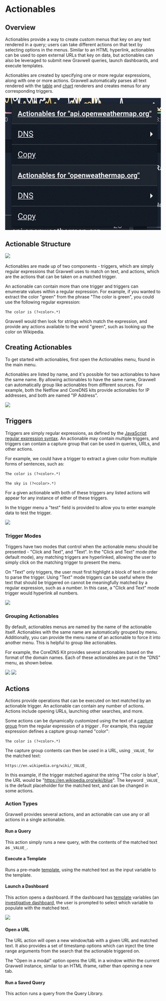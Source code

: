 # Actionables

## Overview

Actionables provide a way to create custom menus that key on any text rendered in a query; users can take different actions on that text by selecting options in the menus. Similar to an HTML hyperlink, actionables can be used to open external URLs that key on data, but actionables can also be leveraged to submit new Gravwell queries, launch dashboards, and execute templates.

Actionables are created by specifying one or more regular expressions, along with one or more actions. Gravwell automatically parses all text rendered with the [table](/search/table/table) and [chart](/search/chart/chart) renderers and creates menus for any corresponding triggers.

![](actionables-overview.png)

## Actionable Structure

![](actionables-architecture.png)

Actionables are made up of two components - triggers, which are simply regular expressions that Gravwell uses to match on text, and actions, which are the actions that can be taken on a matched trigger.

An actionable can contain more than one trigger and triggers can enumerate values within a regular expression. For example, if you wanted to extract the color "green" from the phrase "The color is green", you could use the following regular expression:

```The color is (?<color>.*)```

Gravwell would then look for strings which match the expression, and provide any actions available to the word "green", such as looking up the color on Wikipedia.

## Creating Actionables

To get started with actionables, first open the Actionables menu, found in the main menu.

Actionables are listed by name, and it's possible for two actionables to have the same name. By allowing actionables to have the same name, Gravwell can automatically group like actionables from different sources. For example, both the Netflow and CoreDNS kits provide actionables for IP addresses, and both are named "IP Address". 

![](actionables-menu.png)

## Triggers

Triggers are simply regular expressions, as defined by the [JavaScript regular expression syntax](https://developer.mozilla.org/en-US/docs/Web/JavaScript/Guide/Regular_Expressions). An actionable may contain multiple triggers, and triggers can contain a capture group that can be used in queries, URLs, and other actions. 

For example, we could have a trigger to extract a given color from multiple forms of sentences, such as:

```The color is (?<color>.*)```

```The sky is (?<color>.*)```

For a given actionable with both of these triggers any listed actions will appear for any instance of either of these triggers.

In the trigger menu a "test" field is provided to allow you to enter example data to test the trigger.

![](actionables-trigger.png)

### Trigger Modes

Triggers have two modes that control when the actionable menu should be presented - "Click and Text", and "Text". In the "Click and Text" mode (the default mode), any matching triggers are hyperlinked, allowing the user to simply click on the matching trigger to present the menu. 

On "Text" only triggers, the user must first highlight a block of text in order to parse the trigger. Using "Text" mode triggers can be useful where the text that should be triggered on cannot be meaningfully matched by a regular expression, such as a number. In this case, a "Click and Text" mode trigger would hyperlink all numbers.

![](actionables-trigger2.png)

### Grouping Actionables

By default, actionables menus are named by the name of the actionable itself. Actionables with the same name are automatically grouped by menu. Additionally, you can provide the menu name of an actionable to force it into another menu. This is helpful to group like actionables.

For example, the CoreDNS Kit provides several actionables based on the format of the domain names. Each of these actionables are put in the "DNS" menu, as shown below.

![](actionables-grouping.png)
![](actionables-grouping2.png)

## Actions

Actions provide operations that can be executed on text matched by an actionable trigger. An actionable can contain any number of actions. Actions include opening URLs, launching other searches, and more.

Some actions can be dynamically customized using the text of a [capture group](https://www.regular-expressions.info/refcapture.html) from the regular expression of a *trigger* . For example, this regular expression defines a capture group named "color":

```The color is (?<color>.*)```

The capture group contents can then be used in a URL, using `_VALUE_` for the matched text:

```https://en.wikipedia.org/wiki/_VALUE_```

In this example, if the trigger matched against the string "The color is blue", the URL would be "https://en.wikipedia.org/wiki/blue". The keyword `_VALUE_` is the default placeholder for the matched text, and can be changed in some actions.

### Action Types

Gravwell provides several actions, and an actionable can use any or all actions in a single actionable. 

#### Run a Query

This action simply runs a new query, with the contents of the matched text as `_VALUE_`.

#### Execute a Template

Runs a pre-made [template](/gui/templates/templates.md), using the matched text as the input variable to the template. 

#### Launch a Dashboard

This action opens a dashboard. If the dashboard has [template](/gui/templates/templates.md) variables (an [investigative dashboard](/gui/dashboards/dashboards.md), the user is prompted to select which variable to populate with the matched text.

![](actionables-dashboard.png)

#### Open a URL

The URL action will open a new window/tab with a given URL and matched text. It also provides a set of timestamp options which can inject the time range arguments from the search that the actionable triggered on. 

The "Open in a modal" option opens the URL in a window *within* the current Gravwell instance, similar to an HTML iframe, rather than opening a new tab.

#### Run a Saved Query

This action runs a query from the Query Library.


